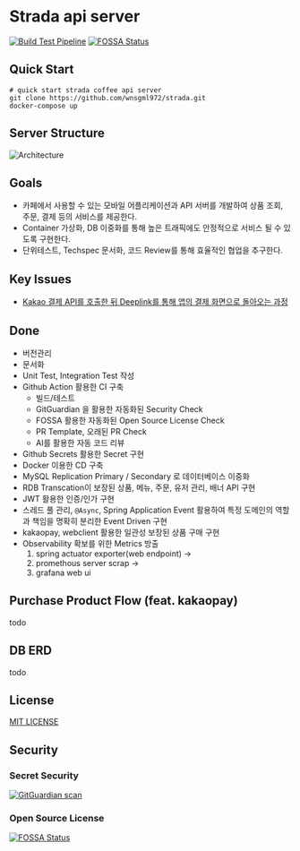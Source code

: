 # Strada api server

[![Build Test Pipeline](https://github.com/Coffee-Street/strada/workflows/build-test-pipeline/badge.svg)](https://github.com/Coffee-Street/strada/actions)
[![FOSSA Status](https://app.fossa.com/api/projects/git%2Bgithub.com%2Fwnsgml972%2Fstrada.svg?type=shield)](https://app.fossa.com/projects/git%2Bgithub.com%2Fwnsgml972%2Fstrada?ref=badge_shield)

## Quick Start

```shell script
# quick start strada coffee api server
git clone https://github.com/wnsgml972/strada.git
docker-compose up
```

## Server Structure

![Architecture](https://user-images.githubusercontent.com/34090998/173180518-cb23fa97-5e5d-42fa-9094-96970f864f11.png)


## Goals

* 카페에서 사용할 수 있는 모바일 어플리케이션과 API 서버를 개발하여 상품 조회, 주문, 결제 등의 서비스를 제공한다.
* Container 가상화, DB 이중화를 통해 높은 트래픽에도 안정적으로 서비스 될 수 있도록 구현한다.
* 단위테스트, Techspec 문서화, 코드 Review를 통해 효율적인 협업을 추구한다.


## Key Issues

* [Kakao 결제 API를 호출한 뒤 Deeplink를 통해 앱의 결제 화면으로 돌아오는 과정](https://github.com/Coffee-Street/Document/blob/master/tech-spec/KakaoPaymentTechSpec.md)

## Done

- 버전관리
- 문서화
- Unit Test, Integration Test 작성
- Github Action 활용한 CI 구축
  - 빌드/테스트
  - GitGuardian 을 활용한 자동화된 Security Check
  - FOSSA 활용한 자동화된 Open Source License Check
  - PR Template, 오래된 PR Check
  - AI를 활용한 자동 코드 리뷰
- Github Secrets 활용한 Secret 구현
- Docker 이용한 CD 구축
- MySQL Replication Primary / Secondary 로 데이터베이스 이중화
- RDB Transcation이 보장된 상품, 메뉴, 주문, 유저 관리, 배너 API 구현
- JWT 활용한 인증/인가 구현
- 스레드 풀 관리, `@Async`, Spring Application Event 활용하여 특정 도메인의 역할과 책임을 명확히 분리한 Event Driven 구현
- kakaopay, webclient 활용한 일관성 보장된 상품 구매 구현
- Observability 확보를 위한 Metrics 방출
  1. spring actuator exporter(web endpoint) →
  2. promethous server scrap →
  3. grafana web ui


## Purchase Product Flow (feat. kakaopay)

todo

## DB ERD

todo

## License

[MIT LICENSE](https://github.com/Coffee-Street/strada/blob/master/LICENSE)

## Security

### Secret Security

[![GitGuardian scan](https://github.com/Coffee-Street/strada/actions/workflows/gg-shield-action.yml/badge.svg)](https://github.com/Coffee-Street/strada/actions/workflows/gg-shield-action.yml)

### Open Source License

[![FOSSA Status](https://app.fossa.com/api/projects/git%2Bgithub.com%2Fwnsgml972%2Fstrada.svg?type=large)](https://app.fossa.com/projects/git%2Bgithub.com%2Fwnsgml972%2Fstrada?ref=badge_large)
